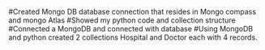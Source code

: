 #Created Mongo DB database connection that resides in Mongo compass and mongo Atlas 
#Showed my python code and collection structure
#Connected a MongoDB and connected with database
#Using MongoDB and python created 2 collections Hospital and Doctor each with 4 records.
